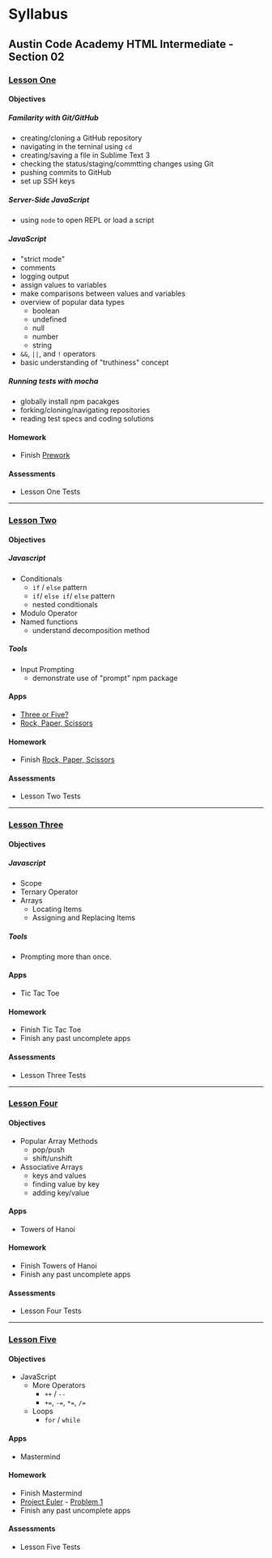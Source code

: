 # Syllabus
## Austin Code Academy HTML Intermediate - Section 02
### [Lesson One](https://github.com/AustinCodingAcademy/HTMLIntermediateSection2/blob/master/LessonOne.md)
#### Objectives
##### Familarity with Git/GitHub
* creating/cloning a GitHub repository
* navigating in the terninal using `cd`
* creating/saving a file in Sublime Text 3
* checking the status/staging/commtting changes using Git
* pushing commits to GitHub
* set up SSH keys

##### Server-Side JavaScript
* using `node` to open REPL or load a script

##### JavaScript
* "strict mode"
* comments
* logging output
* assign values to variables
* make comparisons between values and variables
* overview of popular data types
  * boolean
  * undefined
  * null
  * number
  * string
* `&&`, `||`, and `!` operators
* basic understanding of "truthiness" concept

##### Running tests with mocha
* globally install npm pacakges
* forking/cloning/navigating repositories 
* reading test specs and coding solutions

#### Homework
* Finish [Prework](https://github.com/AustinCodingAcademy/HTMLIntermediateSection2/blob/master/Prework.md)

#### Assessments
* Lesson One Tests

---
### [Lesson Two](https://github.com/AustinCodingAcademy/HTMLIntermediateSection2/blob/master/LessonTwo.md)
#### Objectives
##### Javascript
* Conditionals
  * `if` / `else` pattern
  * `if`/ `else if`/ `else` pattern
  * nested conditionals
* Modulo Operator
* Named functions
  * understand decomposition method

##### Tools
* Input Prompting
  * demonstrate use of "prompt" npm package

#### Apps
* [Three or Five?](https://github.com/AustinCodingAcademy/HTMLIntermediateSection2/blob/master/ThreeOrFive.md)
* [Rock, Paper, Scissors](https://github.com/AustinCodingAcademy/HTMLIntermediateSection2/blob/master/RockPaperScissors.md)

#### Homework
* Finish [Rock, Paper, Scissors](https://github.com/AustinCodingAcademy/HTMLIntermediateSection2/blob/master/RockPaperScissors.md)

#### Assessments
* Lesson Two Tests

---
### [Lesson Three](https://github.com/AustinCodingAcademy/HTMLIntermediateSection2/blob/master/LessonThree.md)
#### Objectives
##### Javascript
* Scope
* Ternary Operator
* Arrays
  * Locating Items
  * Assigning and Replacing Items

##### Tools
* Prompting more than once.

#### Apps
* Tic Tac Toe

#### Homework
* Finish Tic Tac Toe
* Finish any past uncomplete apps

#### Assessments
* Lesson Three Tests

---
### [Lesson Four](https://github.com/AustinCodingAcademy/HTMLIntermediateSection2/blob/master/LessonFour.md)
#### Objectives
* Popular Array Methods
  * pop/push
  * shift/unshift
* Associative Arrays
  * keys and values
  * finding value by key
  * adding key/value

#### Apps
* Towers of Hanoi

#### Homework
* Finish Towers of Hanoi
* Finish any past uncomplete apps

#### Assessments
* Lesson Four Tests

---
### [Lesson Five](https://github.com/AustinCodingAcademy/HTMLIntermediateSection2/blob/master/LessonFive.md)
#### Objectives
* JavaScript
  * More Operators
    * `++` / `--`
    * `+=`, `-=`, `*=`, `/=`
  * Loops
    * `for` / `while`

#### Apps
* Mastermind

#### Homework
* Finish Mastermind
* [Project Euler](https://projecteuler.net) - [Problem 1](https://projecteuler.net/problem=1)
* Finish any past uncomplete apps

#### Assessments
* Lesson Five Tests
